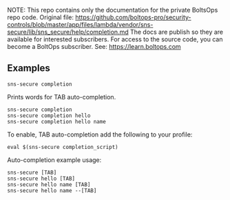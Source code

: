 <!-- note marker start -->
NOTE: This repo contains only the documentation for the private BoltsOps repo code.
Original file: https://github.com/boltops-pro/security-controls/blob/master/app/files/lambda/vendor/sns-secure/lib/sns_secure/help/completion.md
The docs are publish so they are available for interested subscribers.
For access to the source code, you can become a BoltOps subscriber.
See: https://learn.boltops.com

<!-- note marker end -->

## Examples

    sns-secure completion

Prints words for TAB auto-completion.

    sns-secure completion
    sns-secure completion hello
    sns-secure completion hello name

To enable, TAB auto-completion add the following to your profile:

    eval $(sns-secure completion_script)

Auto-completion example usage:

    sns-secure [TAB]
    sns-secure hello [TAB]
    sns-secure hello name [TAB]
    sns-secure hello name --[TAB]
